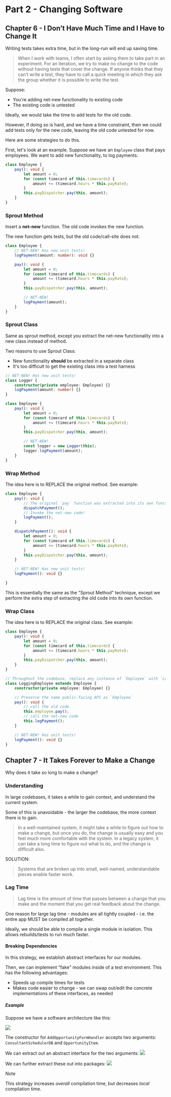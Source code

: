 # Part 2 - Changing Software
## Chapter 6 - I Don’t Have Much Time and I Have to Change It
Writing tests takes extra time, but in the long-run will end up saving time.

> When I work with teams, I often start by asking them to take part in an experiment. For an iteration, we try to make no change to the code without having tests that cover the change. If anyone thinks that they can’t write a test, they have to call a quick meeting in which they ask the group whether it is possible to write the test.

Suppose:
- You're adding net-new functionality to existing code
- The existing code is untested

Ideally, we would take the time to add tests for the old code.

However, if doing so is hard, and we have a time constraint, then we could add tests only for the new code, leaving the old code untested for now.

Here are some strategies to do this.

First, let's look at an example. Suppose we have an `Employee` class that pays employees. We want to add new functionality, to log payments.

```typescript
class Employee {
    pay(): void {
        let amount = 0;
        for (const timecard of this.timecards) {
            amount += (timecard.hours * this.payRate);
        }
        this.payDispatcher.pay(this, amount);
    }
}
```

### Sprout Method
Insert a **net-new** function. The old code invokes the new function.

The new function gets tests, but the old code/call-site does not.

```typescript
class Employee {
    // NET-NEW! Has new unit tests!
    logPayment(amount: number): void {}

    pay(): void {
        let amount = 0;
        for (const timecard of this.timecards) {
            amount += (timecard.hours * this.payRate);
        }
        this.payDispatcher.pay(this, amount);

        // NET-NEW!
        logPayment(amount);
    }
}
```

### Sprout Class
Same as sprout method, except you extract the net-new functionality into a new class instead of method.

Two reasons to use Sprout Class:
- New functionality **should** be extracted in a separate class
- It's too difficult to get the existing class into a test harness

```typescript
// NET-NEW! Has new unit tests!
class Logger {
    constructor(private employee: Employee) {}
    logPayment(amount: number) {}
}

class Employee {
    pay(): void {
        let amount = 0;
        for (const timecard of this.timecards) {
            amount += (timecard.hours * this.payRate);
        }
        this.payDispatcher.pay(this, amount);

        // NET-NEW!
        const logger = new Logger(this);
        logger.logPayment(amount);
    }
}
```

### Wrap Method
The idea here is to REPLACE the original method. See example:

```typescript
class Employee {
    pay(): void {
        // The original `pay` function was extracted into its own function!
        dispatchPayment();
        // Invoke the net-new code!
        logPayment();
    }

    dispatchPayment(): void {
        let amount = 0;
        for (const timecard of this.timecards) {
            amount += (timecard.hours * this.payRate);
        }
        this.payDispatcher.pay(this, amount);
    }

    // NET-NEW! Has new unit tests!
    logPayment(): void {}

}
```

This is essentially the same as the "Sprout Method" technique, except we perform the extra step of extracting the old code into its own function.

### Wrap Class
The idea here is to REPLACE the original class. See example:

```typescript
class Employee {
    pay(): void {
        let amount = 0;
        for (const timecard of this.timecards) {
            amount += (timecard.hours * this.payRate);
        }
        this.payDispatcher.pay(this, amount);
    }
}

// Throughout the codebase, replace any instance of `Employee` with `LoggingEmployee`
class LoggingEmployee extends Employee {
    constructor(private employee: Employee) {}

    // Preserve the same public-facing API as `Employee`
    pay(): void {
        // call the old code
        this.employee.pay();
        // call the net-new code
        this.logPayment();
    }

    // NET-NEW! Has unit tests!
    logPayment(): void {}
}
```

## Chapter 7 - It Takes Forever to Make a Change
Why does it take so long to make a change?

### Understanding
In large codebases, it takes a while to gain context, and understand the current system.

Some of this is unavoidable - the larger the codebase, the more context there is to gain.

> In a well-maintained system, it might take a while to figure out how to make a change, but once you do, the change is usually easy and you feel much more comfortable with the system. In a legacy system, it can take a long time to figure out what to do, and the change is difficult also.

SOLUTION:
> Systems that are broken up into small, well-named, understandable pieces enable faster work.

### Lag Time
> Lag time is the amount of time that passes between a change that you make and the moment that you get real feedback about the change.

One reason for large lag time - modules are all tightly coupled - i.e. the entire app MUST be compiled all together.

Ideally, we should be able to compile a single module in isolation. This allows rebuilds/tests to run much faster.

#### Breaking Dependencies
In this strategy, we establish abstract interfaces for our modules.

Then, we can implement "fake" modules inside of a test environment. This has the following advantages:
- Speeds up compile times for tests
- Makes code easier to change - we can swap out/edit the concrete implementations of these interfaces, as needed

##### Example
Suppose we have a software architecture like this:

![](./assets/figure-7.1.png)

The constructor for `AddOpportunityFormHandler` accepts two arguments: `ConsultantSchedulerDB` and `OpportunityItem`.

We can extract out an abstract interface for the two arguments:
![](./assets/figure-7.3.png)

We can further extract these out into packages:
![](./assets/figure-7.4.png)

> [!NOTE]
> This strategy increases *overall* compilation time, but decreases *local* compilation time.

